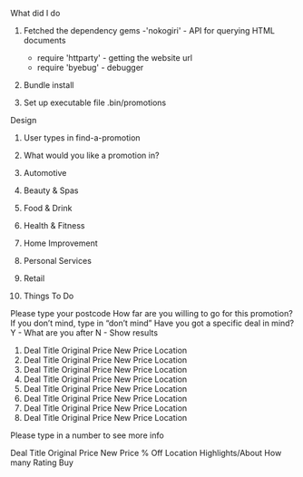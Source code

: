 What did I do
1. Fetched the dependency gems
    -'nokogiri' - API for querying HTML documents
    - require 'httparty' - getting the website url
    - require 'byebug' - debugger

2. Bundle install
3. Set up executable file .bin/promotions


Design
1. User types in find-a-promotion
2. What would you like a promotion in?


1. Automotive
2. Beauty & Spas
3. Food & Drink
4. Health & Fitness
5. Home Improvement
6. Personal Services
7. Retail
8. Things To Do

Please type your postcode
How far are you willing to go for this promotion? If you don’t mind, type in “don’t mind”
Have you got a specific deal in mind?
Y - What are you after
N - Show results


1. Deal Title Original Price New Price Location
2. Deal Title Original Price New Price Location
3. Deal Title Original Price New Price Location
4. Deal Title Original Price New Price Location
5. Deal Title Original Price New Price Location
6. Deal Title Original Price New Price Location
7. Deal Title Original Price New Price Location
8. Deal Title Original Price New Price Location

Please type in a number to see more info

Deal Title
Original Price New Price % Off
Location
Highlights/About
How many 
Rating
Buy


